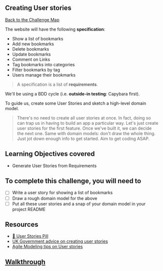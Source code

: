 ## Creating User stories

[Back to the Challenge Map](00_challenge_map.md#challenges)

The website will have the following **specification**:

* Show a list of bookmarks
* Add new bookmarks
* Delete bookmarks
* Update bookmarks
* Comment on Links
* Tag bookmarks into categories
* Filter bookmarks by tag
* Users manage their bookmarks

> A specification is a list of **requirements**.

We'll be using a BDD cycle (i.e. **outside-in testing**: Capybara first).

To guide us, create some User Stories and sketch a high-level domain model.

> There's no need to create all user stories at once. In fact, doing so can trap us in having to build an app a particular way. Let's just create user stories for the first feature. Once we've built it, we can decide the next one. Same with domain models: don't draw the whole thing. Just jot down enough info to get started. Aim to get coding ASAP.

## Learning Objectives covered

* Generate User Stories from Requirements

## To complete this challenge, you will need to

- [ ] Write a user story for showing a list of bookmarks
- [ ] Draw a rough domain model for the above
- [ ] Put all these user stories and a snap of your domain model in your project README

## Resources

* [:pill: User Stories Pill](../pills/user_stories.md)
* [UK Government advice on creating user stories](https://www.gov.uk/service-manual/agile/writing-user-stories.html)
* [Agile Modeling tips on User stories](http://www.agilemodeling.com/artifacts/userStory.htm)

## [Walkthrough](walkthroughs/01.md)
